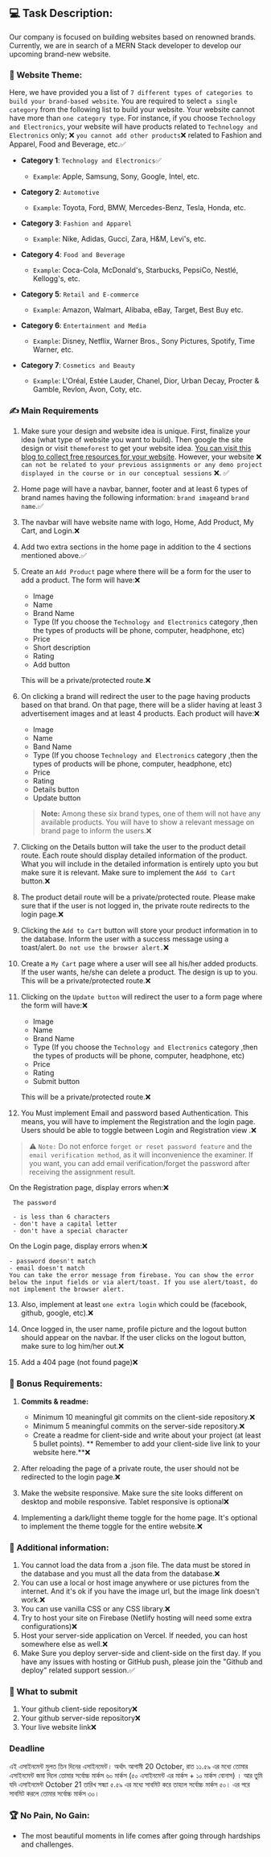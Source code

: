 ## :computer: Task Description:

Our company is focused on building websites based on renowned brands. Currently, we are in search of a MERN Stack developer to develop our upcoming brand-new website.


### 🧮 Website Theme:

Here, we have provided you a list of `7 different types of categories to build your brand-based website`. You are required to select `a single category` from the following list to build your website. Your website cannot have more than `one category type`. For instance, if you choose `Technology and Electronics`, your website will have products related to `Technology and Electronics` only; :x: `you cannot add other products`:x: related to Fashion and Apparel, Food and Beverage, etc.:white_check_mark:

- **Category 1**: `Technology and Electronics`:white_check_mark:

  - `Example`: Apple, Samsung, Sony, Google, Intel, etc.

- **Category 2**: `Automotive`

  - `Example`: Toyota, Ford, BMW, Mercedes-Benz, Tesla, Honda, etc.

- **Category 3**: `Fashion and Apparel`

  - `Example`: Nike, Adidas, Gucci, Zara, H&M, Levi's, etc.

- **Category 4**: `Food and Beverage`

  - `Example`: Coca-Cola, McDonald's, Starbucks, PepsiCo, Nestlé, Kellogg's, etc.

- **Category 5**: `Retail and E-commerce`

  - `Example`: Amazon, Walmart, Alibaba, eBay, Target, Best Buy etc.

- **Category 6**: `Entertainment and Media`

  - `Example`: Disney, Netflix, Warner Bros., Sony Pictures, Spotify, Time Warner, etc.

- **Category 7**: `Cosmetics and Beauty`

  - `Example`: L'Oréal, Estée Lauder, Chanel, Dior, Urban Decay, Procter & Gamble, Revlon, Avon, Coty, etc.

### :writing_hand: Main Requirements

1. Make sure your design and website idea is unique. First, finalize your idea (what type of website you want to build). Then google the site design or visit `themeforest` to get your website idea. [You can visit this blog to collect free resources for your website](https://bootcamp.uxdesign.cc/free-images-and-resources-collection-for-website-c77f2fc46ce5). However, your website :x: `can not be related to your previous assignments or any demo project displayed in the course or in our conceptual sessions` :x:. :white_check_mark:

2. Home page will have a navbar, banner, footer and at least 6 types of brand names having the following information: `brand image`and `brand name`.:white_check_mark:

3. The navbar will have website name with logo, Home, Add Product, My Cart, and Login.:x:

4. Add two extra sections in the home page in addition to the 4 sections mentioned above.:white_check_mark:

5. Create an `Add Product` page where there will be a form for the user to add a product. The form will have::x:

   - Image
   - Name
   - Brand Name
   - Type (If you choose the `Technology and Electronics` category ,then the types of products will be phone, computer, headphone, etc)
   - Price
   - Short description
   - Rating
   - Add button

   This will be a private/protected route.:x:

6. On clicking a brand will redirect the user to the page having products based on that brand. On that page, there will be a slider having at least 3 advertisement images and at least 4 products. Each product will have::x:

   - Image
   - Name
   - Band Name
   - Type (If you choose `Technology and Electronics` category ,then the types of products will be phone, computer, headphone, etc)
   - Price
   - Rating
   - Details button
   - Update button

   > **Note:** Among these six brand types, one of them will not have any available products. You will have to show a relevant message on brand page to inform the users.:x:

7. Clicking on the Details button will take the user to the product detail route. Each route should display detailed information of the product. What you will include in the detailed information is entirely upto you but make sure it is relevant. Make sure to implement the `Add to Cart` button.:x:

8. The product detail route will be a private/protected route. Please make sure that if the user is not logged in, the private route redirects to the login page.:x:

9. Clicking the `Add to Cart` button will store your product information in to the database. Inform the user with a success message using a toast/alert. `Do not use the browser alert.`:x:

10. Create a `My Cart` page where a user will see all his/her added products. If the user wants, he/she can delete a product. The design is up to you. This will be a private/protected route.:x:

11. Clicking on the `Update button` will redirect the user to a form page where the form will have::x:

    - Image
    - Name
    - Brand Name
    - Type (If you choose the `Technology and Electronics` category ,then the types of products will be phone, computer, headphone, etc)
    - Price
    - Rating
    - Submit button

    This will be a private/protected route.:x:

12. You Must implement Email and password based Authentication. This means, you will have to implement the Registration and the login page. Users should be able to toggle between Login and Registration view .:x:

> :warning: `Note:` Do not enforce `forget or reset password feature` and the `email verification method`, as it will inconvenience the examiner. If you want, you can add email verification/forget the password after receiving the assignment result.

On the Registration page, display errors when::x:

     The password

     - is less than 6 characters
     - don't have a capital letter
     - don't have a special character

On the Login page, display errors when::x:

    - password doesn't match
    - email doesn't match
    You can take the error message from firebase. You can show the error below the input fields or via alert/toast. If you use alert/toast, do not implement the browser alert.

13. Also, implement at least `one extra login` which could be (facebook, github, google, etc).:x:

14. Once logged in, the user name, profile picture and the logout button should appear on the navbar. If the user clicks on the logout button, make sure to log him/her out.:x:

15. Add a 404 page (not found page):x:

### :gift: Bonus Requirements:

1. **Commits & readme:**

   - Minimum 10 meaningful git commits on the client-side repository.:x:
   - Minimum 5 meaningful commits on the server-side repository.:x:
   - Create a readme for client-side and write about your project (at least 5 bullet points). ** Remember to add your client-side live link to your website here.**:x:

2. After reloading the page of a private route, the user should not be redirected to the login page.:x:

3. Make the website responsive. Make sure the site looks different on desktop and mobile responsive. Tablet responsive is optional:x:

4. Implementing a dark/light theme toggle for the home page. It's optional to implement the theme toggle for the entire website.:x:

### :scroll: Additional information:

1. You cannot load the data from a .json file. The data must be stored in the database and you must all the data from the database.:x:
2. You can use a local or host image anywhere or use pictures from the internet. And it's ok if you have the image url, but the image link doesn't work.:x:
3. You can use vanilla CSS or any CSS library.:x:
4. Try to host your site on Firebase (Netlify hosting will need some extra configurations):x:
5. Host your server-side application on Vercel. If needed, you can host somewhere else as well.:x:
6. Make Sure you deploy server-side and client-side on the first day. If you have any issues with hosting or GitHub push, please join the "Github and deploy" related support session.:white_check_mark:

### :pushpin: What to submit

1. Your github client-side repository:x:
2. Your github server-side repository:x:
3. Your live website link:x:

### Deadline

এই এসাইনমেন্ট মুলত তিন দিনের এসাইনমেন্ট। অর্থাৎ আগামী 20 October, রাত ১১.৫৯ এর মধ্যে তোমার এসাইনমেন্ট জমা দিলে তোমার সর্বোচ্চ মার্কস ৬০ মার্কস (৫০ এসাইনমেন্ট এর মার্কস + ১০ মার্কস বোনাস) । আর তুমি যদি এসাইনমেন্ট October 21 তারিখ সন্ধ্যা ৫.৫৯ এর মধ্যে সাবমিট করে তাহলে সর্বোচ্চ মার্কস ৫০। এর পরে সাবমিট করলে তোমার সর্বোচ্চ মার্কস ৩০।  

### :trophy: No Pain, No Gain:

- The most beautiful moments in life comes after going through hardships and challenges.